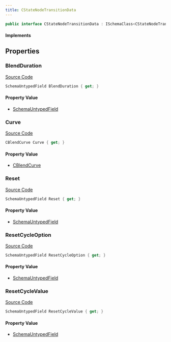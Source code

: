 ```yaml
---
title: CStateNodeTransitionData
---
```


```csharp
public interface CStateNodeTransitionData : ISchemaClass<CStateNodeTransitionData>, ISchemaField, ISchemaClass, INativeHandle
```

#### Implements

## Properties

### BlendDuration

[Source Code](https://github.com/swiftly-solution/swiftlys2/blob/main/managed/src/SwiftlyS2.Generated/Schemas/Interfaces/CStateNodeTransitionData.cs#L20)

```csharp
SchemaUntypedField BlendDuration { get; }
```

#### Property Value

- [SchemaUntypedField](/docs/api/shared/schemas/schemauntypedfield)

### Curve

[Source Code](https://github.com/swiftly-solution/swiftlys2/blob/main/managed/src/SwiftlyS2.Generated/Schemas/Interfaces/CStateNodeTransitionData.cs#L17)

```csharp
CBlendCurve Curve { get; }
```

#### Property Value

- [CBlendCurve](/docs/api/shared/schemadefinitions/cblendcurve)

### Reset

[Source Code](https://github.com/swiftly-solution/swiftlys2/blob/main/managed/src/SwiftlyS2.Generated/Schemas/Interfaces/CStateNodeTransitionData.cs#L26)

```csharp
SchemaUntypedField Reset { get; }
```

#### Property Value

- [SchemaUntypedField](/docs/api/shared/schemas/schemauntypedfield)

### ResetCycleOption

[Source Code](https://github.com/swiftly-solution/swiftlys2/blob/main/managed/src/SwiftlyS2.Generated/Schemas/Interfaces/CStateNodeTransitionData.cs#L29)

```csharp
SchemaUntypedField ResetCycleOption { get; }
```

#### Property Value

- [SchemaUntypedField](/docs/api/shared/schemas/schemauntypedfield)

### ResetCycleValue

[Source Code](https://github.com/swiftly-solution/swiftlys2/blob/main/managed/src/SwiftlyS2.Generated/Schemas/Interfaces/CStateNodeTransitionData.cs#L23)

```csharp
SchemaUntypedField ResetCycleValue { get; }
```

#### Property Value

- [SchemaUntypedField](/docs/api/shared/schemas/schemauntypedfield)


